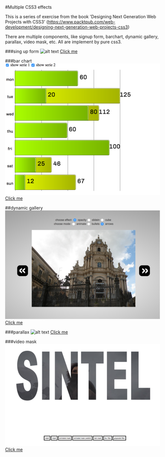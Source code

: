 #Multiple CSS3 effects

This is a series of exercise from the book 'Designing Next Generation Web Projects with CSS3' (https://www.packtpub.com/web-development/designing-next-generation-web-projects-css3)

There are multiple components, like signup form, barchart, dynamic gallery, parallax, video mask, etc. All are implement by pure css3.

###sing up form
![alt text](screenshots/singup.png "Sing Up")
[Click me](https://manyang.github.io/web-project-with-css3/signup.html)

###bar chart
![alt text](screenshots/bar-chart.png "Bar chart")
[Click me](https://manyang.github.io/web-project-with-css3/barchart/barchart.html)

##dynamic gallery
![alt text](screenshots/gallery.png "gallery")
[Click me](https://manyang.github.io/web-project-with-css3/image-gallery.html)

###parallax
![alt text](screenshots/parallax.png "parallax")
[Click me](https://manyang.github.io/web-project-with-css3/parallax.html)

###video mask
![alt text](screenshots/video-mask.png "video mask")
[Click me](https://manyang.github.io/web-project-with-css3/mask-video.html)
